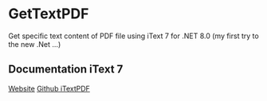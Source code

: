 # GetTextPDF
Get specific text content of PDF file
using iText 7 for .NET 8.0 (my first try to the new .Net ...)
## Documentation iText 7
[Website](https://api.itextpdf.com/iText/dotnet/8.0.0/)
[Github iTextPDF](https://github.com/itext/itextpdf)

